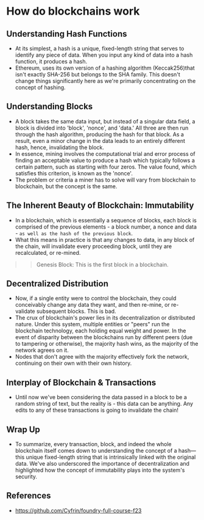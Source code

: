 # How do blockchains work

## Understanding Hash Functions
- At its simplest, a hash is a unique, fixed-length string that serves to identify any piece of data. When you input any kind of data into a hash function, it produces a hash.
- Ethereum, uses its own version of a hashing algorithm (Keccak256)that isn't exactly SHA-256 but belongs to the SHA family. This doesn't change things significantly here as we're primarily concentrating on the concept of hashing.

## Understanding Blocks
- A block takes the same data input, but instead of a singular data field, a block is divided into 'block', 'nonce', and 'data.' All three are then run through the hash algorithm, producing the hash for that block. As a result, even a minor change in the data leads to an entirely different hash, hence, invalidating the block.
- In essence, mining involves the computational trial and error process of finding an acceptable value to produce a hash which typically follows a certain pattern, such as starting with four zeros. The value found, which satisfies this criterion, is known as the 'nonce'.
- The problem or criteria a miner has to solve will vary from blockchain to blockchain, but the concept is the same.

## The Inherent Beauty of Blockchain: Immutability
- In a blockchain, which is essentially a sequence of blocks, each block is comprised of the previous elements - a block number, a nonce and data - `as well as the hash of the previous block`.
- What this means in practice is that any changes to data, in any block of the chain, will invalidate every proceeding block, until they are recalculated, or re-mined.

>> Genesis Block: This is the first block in a blockchain.

## Decentralized Distribution
- Now, if a single entity were to control the blockchain, they could conceivably change any data they want, and then re-mine, or re-validate subsequent blocks. This is bad.
- The crux of blockchain's power lies in its decentralization or distributed nature. Under this system, multiple entities or "peers" run the blockchain technology, each holding equal weight and power. In the event of disparity between the blockchains run by different peers (due to tampering or otherwise), the majority hash wins, as the majority of the network agrees on it.
- Nodes that don't agree with the majority effectively fork the network, continuing on their own with their own history.

## Interplay of Blockchain & Transactions
- Until now we've been considering the data passed in a block to be a random string of text, but the reality is - this data can be anything. Any edits to any of these transactions is going to invalidate the chain!

## Wrap Up
- To summarize, every transaction, block, and indeed the whole blockchain itself comes down to understanding the concept of a hash—this unique fixed-length string that is intrinsically linked with the original data. We've also underscored the importance of decentralization and highlighted how the concept of immutability plays into the system's security.

## References
- https://github.com/Cyfrin/foundry-full-course-f23
